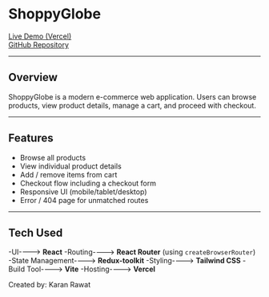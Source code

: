 # ShoppyGlobe

[Live Demo (Vercel)](https://shoppy-globe-delta.vercel.app/)  
[GitHub Repository](https://github.com/KaranRawat21/ShoppyGlobe.git)

---

## Overview

ShoppyGlobe is a modern e-commerce web application.
Users can browse products, view product details, manage a cart, and proceed with checkout.

---

## Features

- Browse all products
- View individual product details
- Add / remove items from cart
- Checkout flow including a checkout form
- Responsive UI (mobile/tablet/desktop)
- Error / 404 page for unmatched routes

---

## Tech Used

-UI----> **React**
-Routing----> **React Router** (using `createBrowserRouter`)
-State Management----> **Redux-toolkit**
-Styling----> **Tailwind CSS**
-Build Tool----> **Vite**
-Hosting----> **Vercel**

Created by: Karan Rawat
